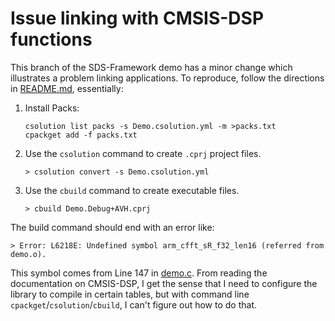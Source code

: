 # Issue linking with CMSIS-DSP functions

This branch of the SDS-Framework demo has a minor change which illustrates a problem linking applications.
To reproduce, follow the directions in [README.md](./README.md), essentially:
1. Install Packs:
   ```
   csolution list packs -s Demo.csolution.yml -m >packs.txt
   cpackget add -f packs.txt
   ```
2. Use the `csolution` command to create `.cprj` project files.
   ```
   > csolution convert -s Demo.csolution.yml
   ```

3. Use the `cbuild` command to create executable files.
   ```
   > cbuild Demo.Debug+AVH.cprj
   ```

The build command should end with an error like:
```
> Error: L6218E: Undefined symbol arm_cfft_sR_f32_len16 (referred from demo.o).
```

This symbol comes from Line 147 in [demo.c](./demo.c). From reading the documentation on CMSIS-DSP, I get the sense that I need to configure the library
to compile in certain tables, but with command line `cpackget`/`csolution`/`cbuild`, I can't figure out how to do that. 
